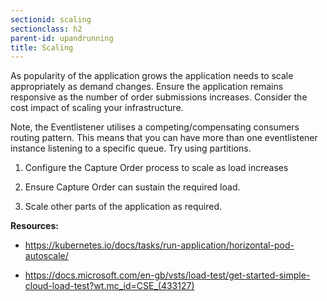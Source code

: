 ```yaml
---
sectionid: scaling
sectionclass: h2
parent-id: upandrunning
title: Scaling
---
```


As popularity of the application grows the application needs to scale appropriately as demand changes. 
Ensure the application remains responsive as the number of order submissions increases. Consider the cost impact of scaling your infrastructure.

Note, the Eventlistener utilises a competing/compensating consumers routing pattern. This means that you can have more than one eventlistener instance listening to a specific
queue. Try using partitions.

1.  Configure the Capture Order process to scale as load increases

2.  Ensure Capture Order can sustain the required load.

3.  Scale other parts of the application as required.

**Resources:**

-   <https://kubernetes.io/docs/tasks/run-application/horizontal-pod-autoscale/>

-   <https://docs.microsoft.com/en-gb/vsts/load-test/get-started-simple-cloud-load-test?wt.mc_id=CSE_(433127)>
